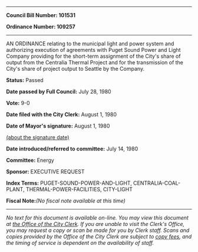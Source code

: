 

********

**Council Bill Number: 101531**
   
**Ordinance Number: 109257**
********

 AN ORDINANCE relating to the municipal light and power system and authorizing execution of agreements with Puget Sound Power and Light Company providing for the short-term assignment of the City's share of output from the Centralia Thermal Project and for the transmission of the City's share of project output to Seattle by the Company.

**Status:** Passed
   
**Date passed by Full Council:** July 28, 1980
   
**Vote:** 9-0
   
**Date filed with the City Clerk:** August 1, 1980
   
**Date of Mayor's signature:** August 1, 1980
   
[(about the signature date)](/~public/approvaldate.htm)
   
   
   
**Date introduced/referred to committee:** July 14, 1980
   
**Committee:** Energy
   
**Sponsor:** EXECUTIVE REQUEST
   
   
**Index Terms:** PUGET-SOUND-POWER-AND-LIGHT, CENTRALIA-COAL-PLANT, THERMAL-POWER-FACILITIES, CITY-LIGHT

**Fiscal Note:**_(No fiscal note available at this time)_
********

_No text for this document is available on-line. You may view this document at [the Office of the City Clerk](http://www.seattle.gov/leg/clerk/contactUs.htm). If you are unable to visit the Clerk's Office, you may request a copy or scan be made for you by Clerk staff. Scans and copies provided by the Office of the City Clerk are subject to [copy fees](http://clerk.seattle.gov/~public/clerkfees.htm), and the timing of service is dependent on the availability of staff._


